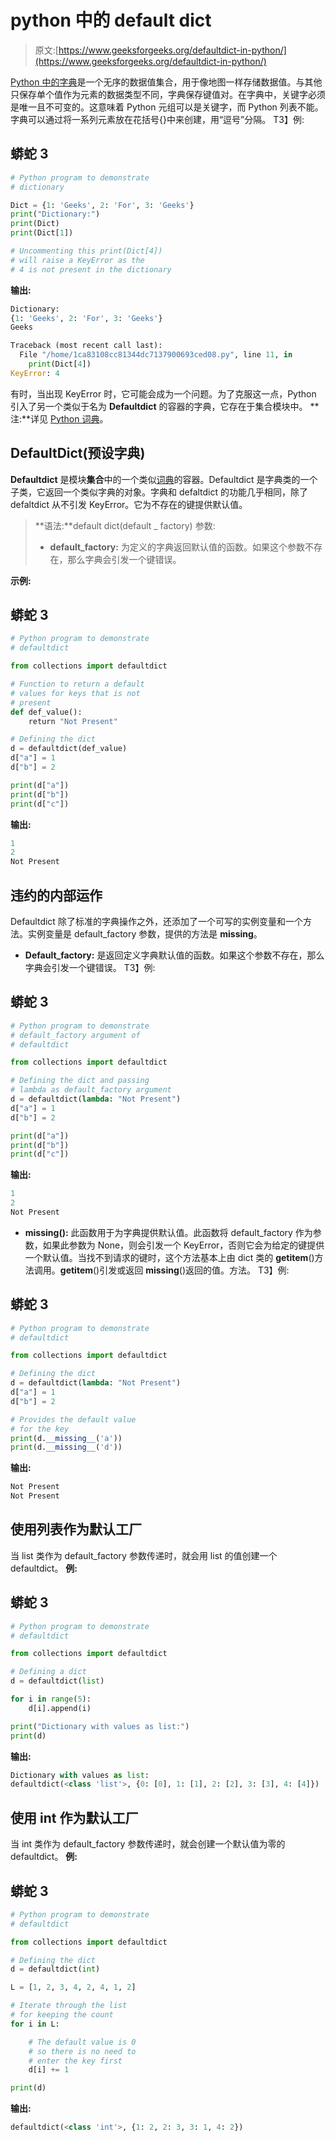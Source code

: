 # python 中的 default dict

> 原文:[https://www.geeksforgeeks.org/defaultdict-in-python/](https://www.geeksforgeeks.org/defaultdict-in-python/)

[Python 中的字典](https://www.geeksforgeeks.org/python-dictionary/)是一个无序的数据值集合，用于像地图一样存储数据值。与其他只保存单个值作为元素的数据类型不同，字典保存键值对。在字典中，关键字必须是唯一且不可变的。这意味着 Python 元组可以是关键字，而 Python 列表不能。字典可以通过将一系列元素放在花括号{}中来创建，用“逗号”分隔。
T3】例:

## 蟒蛇 3

```py
# Python program to demonstrate
# dictionary

Dict = {1: 'Geeks', 2: 'For', 3: 'Geeks'}
print("Dictionary:")
print(Dict)
print(Dict[1])

# Uncommenting this print(Dict[4])
# will raise a KeyError as the
# 4 is not present in the dictionary
```

**输出:**

```py
Dictionary:
{1: 'Geeks', 2: 'For', 3: 'Geeks'}
Geeks
```

```py
Traceback (most recent call last):
  File "/home/1ca83108cc81344dc7137900693ced08.py", line 11, in 
    print(Dict[4])
KeyError: 4
```

有时，当出现 KeyError 时，它可能会成为一个问题。为了克服这一点，Python 引入了另一个类似于名为 **Defaultdict** 的容器的字典，它存在于集合模块中。
**注:**详见 [Python 词典](https://www.geeksforgeeks.org/python-dictionary/)。

## DefaultDict(预设字典)

**Defaultdict** 是模块**集合**中的一个类似[词典](https://www.geeksforgeeks.org/python-dictionary/)的容器。Defaultdict 是字典类的一个子类，它返回一个类似字典的对象。字典和 defaltdict 的功能几乎相同，除了 defaltdict 从不引发 KeyError。它为不存在的键提供默认值。

> **语法:**default dict(default _ factory)
> 参数:
> 
> *   **default_factory:** 为定义的字典返回默认值的函数。如果这个参数不存在，那么字典会引发一个键错误。

**示例:**

## 蟒蛇 3

```py
# Python program to demonstrate
# defaultdict

from collections import defaultdict

# Function to return a default
# values for keys that is not
# present
def def_value():
    return "Not Present"

# Defining the dict
d = defaultdict(def_value)
d["a"] = 1
d["b"] = 2

print(d["a"])
print(d["b"])
print(d["c"])
```

**输出:**

```py
1
2
Not Present 
```

## 违约的内部运作

Defaultdict 除了标准的字典操作之外，还添加了一个可写的实例变量和一个方法。实例变量是 default_factory 参数，提供的方法是 __missing__。

*   **Default_factory:** 是返回定义字典默认值的函数。如果这个参数不存在，那么字典会引发一个键错误。
    T3】例:

## 蟒蛇 3

```py
# Python program to demonstrate
# default_factory argument of
# defaultdict

from collections import defaultdict

# Defining the dict and passing
# lambda as default_factory argument
d = defaultdict(lambda: "Not Present")
d["a"] = 1
d["b"] = 2

print(d["a"])
print(d["b"])
print(d["c"])
```

**输出:**

```py
1
2
Not Present
```

*   **__missing__():** 此函数用于为字典提供默认值。此函数将 default_factory 作为参数，如果此参数为 None，则会引发一个 KeyError，否则它会为给定的键提供一个默认值。当找不到请求的键时，这个方法基本上由 dict 类的 __getitem__()方法调用。__getitem__()引发或返回 __missing__()返回的值。方法。
    T3】例:

## 蟒蛇 3

```py
# Python program to demonstrate
# defaultdict

from collections import defaultdict

# Defining the dict
d = defaultdict(lambda: "Not Present")
d["a"] = 1
d["b"] = 2

# Provides the default value
# for the key
print(d.__missing__('a'))
print(d.__missing__('d'))
```

**输出:**

```py
Not Present
Not Present 
```

## 使用列表作为默认工厂

当 list 类作为 default_factory 参数传递时，就会用 list 的值创建一个 defaultdict。
**例:**

## 蟒蛇 3

```py
# Python program to demonstrate
# defaultdict

from collections import defaultdict

# Defining a dict
d = defaultdict(list)

for i in range(5):
    d[i].append(i)

print("Dictionary with values as list:")
print(d)
```

**输出:**

```py
Dictionary with values as list:
defaultdict(<class 'list'>, {0: [0], 1: [1], 2: [2], 3: [3], 4: [4]})
```

## 使用 int 作为默认工厂

当 int 类作为 default_factory 参数传递时，就会创建一个默认值为零的 defaultdict。
**例:**

## 蟒蛇 3

```py
# Python program to demonstrate
# defaultdict

from collections import defaultdict

# Defining the dict
d = defaultdict(int)

L = [1, 2, 3, 4, 2, 4, 1, 2]

# Iterate through the list
# for keeping the count
for i in L:

    # The default value is 0
    # so there is no need to
    # enter the key first
    d[i] += 1

print(d)
```

**输出:**

```py
defaultdict(<class 'int'>, {1: 2, 2: 3, 3: 1, 4: 2})
```